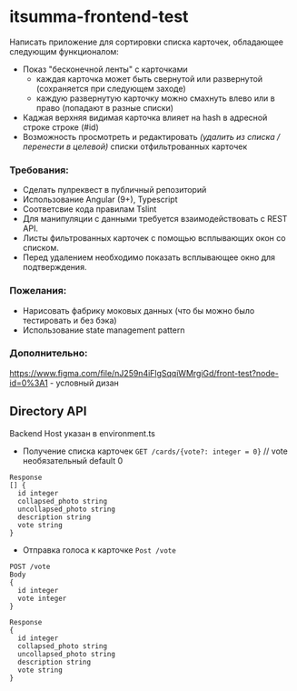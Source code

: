 # itsumma-frontend-test

Написать приложение для сортировки списка карточек, обладающее следующим функционалом:
* Показ "бесконечной ленты" с карточками
  * каждая карточка может быть свернутой или развернутой (сохраняется при следующем заходе)
  * каждую развернутую карточку можно смахнуть влево или в право (попадают в разные списки)
* Каджая верхняя видимая карточка влияет на hash в адресной строке строке (#id)
* Возможность просмотреть и редактировать *(удалить из списка / перенести в целевой)* списки отфильтрованных карточек


### Требования:

* Сделать пулреквест в публичный репозиторий
* Использование Angular (9+), Typescript
* Соответсвие кода правилам Tslint
* Для манипуляции с данными требуется взаимодействовать с REST API.
* Листы фильтрованных карточек с помощью всплывающих окон со списком.
* Перед удалением необходимо показать всплывающее окно для подтверждения.

### Пожелания:
* Нарисовать фабрику моковых данных (что бы можно было тестировать и без бэка)
* Использование state management pattern 


### Дополнительно:

https://www.figma.com/file/nJ259n4iFlgSqqiWMrgiGd/front-test?node-id=0%3A1 - условный дизан

## Directory API

Backend Host указан в environment.ts

* Получение списка карточек `GET /cards/{vote?: integer = 0}`  // vote необязательный default 0
```
Response
[] {
  id integer
  collapsed_photo string
  uncollapsed_photo string
  description string
  vote string
}
```

* Отправка голоса к карточке `Post /vote`
```
POST /vote
Body
{
  id integer
  vote integer
}

Response
{
  id integer
  collapsed_photo string
  uncollapsed_photo string
  description string
  vote string
}
```
